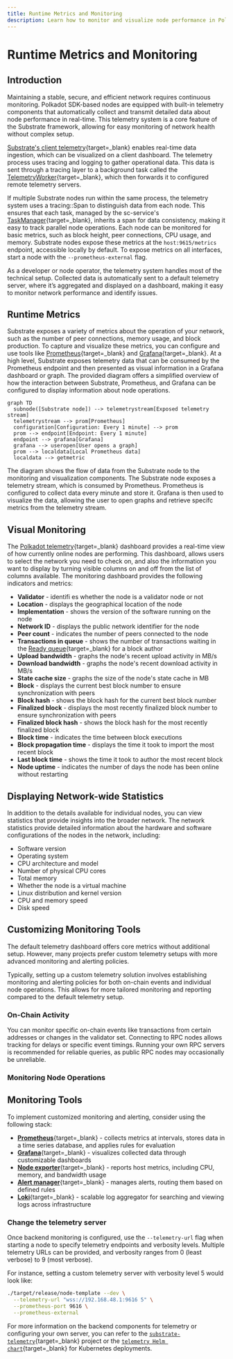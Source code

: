 ```yaml
---
title: Runtime Metrics and Monitoring
description: Learn how to monitor and visualize node performance in Polkadot SDK-based networks using telemetry, Prometheus, and Grafana for efficient runtime monitoring.
---
```


# Runtime Metrics and Monitoring

## Introduction

Maintaining a stable, secure, and efficient network requires continuous monitoring. Polkadot SDK-based nodes are equipped with built-in telemetry components that automatically collect and transmit detailed data about node performance in real-time. This telemetry system is a core feature of the Substrate framework, allowing for easy monitoring of network health without complex setup.

[Substrate's client telemetry](https://paritytech.github.io/polkadot-sdk/master/sc_telemetry/index.html){target=\_blank} enables real-time data ingestion, which can be visualized on a client dashboard. The telemetry process uses tracing and logging to gather operational data. This data is sent through a tracing layer to a background task called the [TelemetryWorker](https://paritytech.github.io/polkadot-sdk/master/sc_telemetry/struct.TelemetryWorker.html){target=\_blank}, which then forwards it to configured remote telemetry servers.

If multiple Substrate nodes run within the same process, the telemetry system uses a tracing::Span to distinguish data from each node. This ensures that each task, managed by the sc-service's [TaskManager](https://paritytech.github.io/polkadot-sdk/master/sc_service/struct.TaskManager.html){target=\_blank}, inherits a span for data consistency, making it easy to track parallel node operations. Each node can be monitored for basic metrics, such as block height, peer connections, CPU usage, and memory. Substrate nodes expose these metrics at the `host:9615/metrics` endpoint, accessible locally by default. To expose metrics on all interfaces, start a node with the `--prometheus-external` flag.

As a developer or node operator, the telemetry system handles most of the technical setup. Collected data is automatically sent to a default telemetry server, where it’s aggregated and displayed on a dashboard, making it easy to monitor network performance and identify issues.

## Runtime Metrics

Substrate exposes a variety of metrics about the operation of your network, such as the number of peer connections, memory usage, and block production. To capture and visualize these metrics, you can configure and use tools like [Prometheus](https://prometheus.io/){target=\_blank} and [Grafana](https://grafana.com/){target=\_blank}. At a high level, Substrate exposes telemetry data that can be consumed by the Prometheus endpoint and then presented as visual information in a Grafana dashboard or graph. The provided diagram offers a simplified overview of how the interaction between Substrate, Prometheus, and Grafana can be configured to display information about node operations.

```mermaid
graph TD
  subnode([Substrate node]) --> telemetrystream[Exposed telemetry stream]
  telemetrystream --> prom[Prometheus]
  configuration[Configuration: Every 1 minute] --> prom
  prom --> endpoint[Endpoint: Every 1 minute]
  endpoint --> grafana[Grafana]
  grafana --> useropen[User opens a graph]
  prom --> localdata[Local Prometheus data]
  localdata --> getmetric
```

The diagram shows the flow of data from the Substrate node to the monitoring and visualization components. The Substrate node exposes a telemetry stream, which is consumed by Prometheus. Prometheus is configured to collect data every minute and store it. Grafana is then used to visualize the data, allowing the user to open graphs and retrieve specifc metrics from the telemetry stream.

## Visual Monitoring

The [Polkadot telemetry](https://telemetry.polkadot.io/){target=\_blank} dashboard provides a real-time view of how currently online nodes are performing. This dashboard, allows users to select the network you need to check on, and also the information you want to display by turning visible columns on and off from the list of columns available. The monitoring dashboard provides the following indicators and metrics:

- **Validator** - identifi  es whether the node is a validator node or not
- **Location** - displays the geographical location of the node
- **Implementation** - shows the version of the software running on the node
- **Network ID** - displays the public network identifier for the node
- **Peer count** - indicates the number of peers connected to the node
- **Transactions in queue** - shows the number of transactions waiting in the [Ready queue](https://paritytech.github.io/polkadot-sdk/master/sc_transaction_pool_api/enum.TransactionStatus.html#variant.Ready){target=\_blank} for a block author
- **Upload bandwidth** - graphs the node's recent upload activity in MB/s
- **Download bandwidth** - graphs the node's recent download activity in MB/s
- **State cache size** - graphs the size of the node's state cache in MB
- **Block** - displays the current best block number to ensure synchronization with peers
- **Block hash** - shows the block hash for the current best block number
- **Finalized block** - displays the most recently finalized block number to ensure synchronization with peers
- **Finalized block hash** - shows the block hash for the most recently finalized block
- **Block time** - indicates the time between block executions
- **Block propagation time** - displays the time it took to import the most recent block
- **Last block time** - shows the time it took to author the most recent block
- **Node uptime** - indicates the number of days the node has been online without restarting

## Displaying Network-wide Statistics

In addition to the details available for individual nodes, you can view statistics that provide insights into the broader network. The network statistics provide detailed information about the hardware and software configurations of the nodes in the network, including:

- Software version
- Operating system
- CPU architecture and model
- Number of physical CPU cores
- Total memory
- Whether the node is a virtual machine
- Linux distribution and kernel version
- CPU and memory speed
- Disk speed

## Customizing Monitoring Tools

The default telemetry dashboard offers core metrics without additional setup. However, many projects prefer custom telemetry setups with more advanced monitoring and alerting policies.

Typically, setting up a custom telemetry solution involves establishing monitoring and alerting policies for both on-chain events and individual node operations. This allows for more tailored monitoring and reporting compared to the default telemetry setup.

### On-Chain Activity

You can monitor specific on-chain events like transactions from certain addresses or changes in the validator set. Connecting to RPC nodes allows tracking for delays or specific event timings. Running your own RPC servers is recommended for reliable queries, as public RPC nodes may occasionally be unreliable.

### Monitoring Node Operations

## Monitoring Tools

To implement customized monitoring and alerting, consider using the following stack:

- [**Prometheus**](https://prometheus.io/){target=\_blank} - collects metrics at intervals, stores data in a time series database, and applies rules for evaluation
- [**Grafana**](https://grafana.com/){target=\_blank} - visualizes collected data through customizable dashboards
- [**Node exporter**](https://github.com/prometheus/node_exporter){target=\_blank} - reports host metrics, including CPU, memory, and bandwidth usage
- [**Alert manager**](https://github.com/prometheus/alertmanager){target=\_blank} - manages alerts, routing them based on defined rules
- [**Loki**](https://github.com/grafana/loki){target=\_blank} - scalable log aggregator for searching and viewing logs across infrastructure

### Change the telemetry server

Once backend monitoring is configured, use the `--telemetry-url` flag when starting a node to specify telemetry endpoints and verbosity levels. Multiple telemetry URLs can be provided, and verbosity ranges from 0 (least verbose) to 9 (most verbose).

For instance, setting a custom telemetry server with verbosity level 5 would look like:

```bash
./target/release/node-template --dev \
  --telemetry-url "wss://192.168.48.1:9616 5" \
  --prometheus-port 9616 \
  --prometheus-external
```

For more information on the backend components for telemetry or configuring your own server, you can refer to the [`substrate-telemetry`](https://github.com/paritytech/substrate-telemetry){target=\_blank} project or the [`telemetry Helm chart`](https://github.com/paritytech/helm-charts/blob/main/charts/substrate-telemetry/README.md){target=\_blank} for Kubernetes deployments.